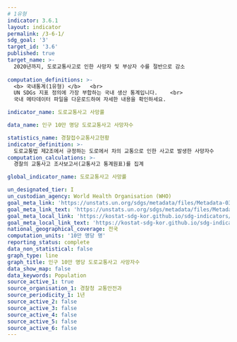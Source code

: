 ```yaml
---
# 1유형 
indicator: 3.6.1
layout: indicator
permalink: /3-6-1/
sdg_goal: '3'
target_id: '3.6'
published: true
target_name: >-
  2020년까지, 도로교통사고로 인한 사망자 및 부상자 수를 절반으로 감소
  
computation_definitions: >-
  <b> 국내통계(1유형) </b>   <br>
  UN SDGs 지표 정의에 가장 부합하는 국내 생산 통계입니다.    <br>
  국내 메타데이터 파일을 다운로드하여 자세한 내용을 확인하세요.

indicator_name: 도로교통사고 사망률

data_name: 인구 10만 명당 도로교통사고 사망자수 

statistics_name: 경찰접수교통사고현황
indicator_definition: >-
  도로교통법 제2조에서 규정하는 도로에서 차의 교통으로 인한 사고로 발생한 사망자수
computation_calculations: >-
  경찰의 교통사고 조사보고서(교통사고 통계원표)를 집계

global_indicator_name: 도로교통사고 사망률

un_designated_tier: I
un_custodian_agency: World Health Organisation (WHO)
goal_meta_link: 'https://unstats.un.org/sdgs/metadata/files/Metadata-03-06-01.pdf'
goal_meta_link_text: 'https://unstats.un.org/sdgs/metadata/files/Metadata-03-06-01.pdf'
goal_meta_local_link: 'https://kostat-sdg-kor.github.io/sdg-indicators/public/data/Metadata-03-06-01_KOR.pdf'
goal_meta_local_link_text: 'https://kostat-sdg-kor.github.io/sdg-indicators/public/data/Metadata-03-06-01_KOR.pdf'
national_geographical_coverage: 전국
computation_units: '10만 명당 명'
reporting_status: complete
data_non_statistical: false
graph_type: line
graph_title: 인구 10만 명당 도로교통사고 사망자수 
data_show_map: false
data_keywords: Population
source_active_1: true
source_organisation_1: 경찰청 교통안전과
source_periodicity_1: 1년
source_active_2: false
source_active_3: false
source_active_4: false
source_active_5: false
source_active_6: false
---
```

